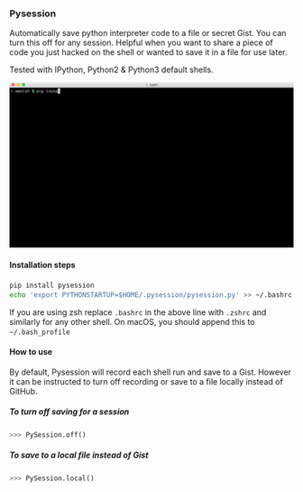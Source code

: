 ### Pysession

Automatically save python interpreter code to a file or secret Gist. You can turn this off for any session. Helpful when you want to share a piece of code you just hacked on the shell or wanted to save it in a file for use later. 

Tested with IPython, Python2 & Python3 default shells.

![Pysession demo](./pysession_demo.gif)

#### Installation steps

``` bash
pip install pysession
echo 'export PYTHONSTARTUP=$HOME/.pysession/pysession.py' >> ~/.bashrc
```

If you are using zsh replace `.bashrc` in the above line with `.zshrc` and similarly for any other shell. On macOS, you should append this to `~/.bash_profile`

#### How to use

By default, Pysession will record each shell run and save to a Gist. However it can be instructed to turn off recording or save to a file locally instead of GitHub.

##### To turn off saving for a session

``` python
>>> PySession.off()
```

##### To save to a local file instead of Gist

``` python
>>> PySession.local()
```
